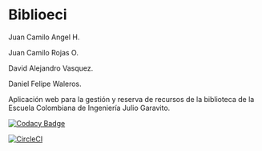 # Biblioeci

Juan Camilo Angel H.  

Juan Camilo Rojas O.  

David Alejandro Vasquez.  

Daniel Felipe Waleros.  


Aplicación web para la gestión y reserva de recursos de la biblioteca de la Escuela Colombiana de Ingeniería Julio Garavito.

[![Codacy Badge](https://api.codacy.com/project/badge/Grade/18f5757fdb6e4b41a0e297e42438781e)](https://www.codacy.com/manual/Silenrate/Biblioeci?utm_source=github.com&amp;utm_medium=referral&amp;utm_content=CVDSTEAM-ERROR-404/Biblioeci&amp;utm_campaign=Badge_Grade)

[![CircleCI](https://circleci.com/gh/CVDSTEAM-ERROR-404/Biblioeci.svg?style=svg)](https://circleci.com/gh/CVDSTEAM-ERROR-404/Biblioeci)
